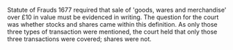 Statute of Frauds 1677 required that sale of 'goods, wares and merchandise' over £10 in value must be evidenced in writing. The question for the court was whether stocks and shares came within this definition. As only those three types of transaction were mentioned, the court held that only those three transactions were covered; shares were not.